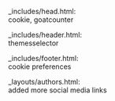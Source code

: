 _includes/head.html:  
cookie, goatcounter

_includes/header.html:  
themesselector

_includes/footer.html:  
cookie preferences

_layouts/authors.html:  
added more social media links
